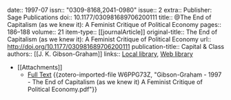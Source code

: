 date:: 1997-07
issn:: "0309-8168,2041-0980"
issue:: 2
extra:: Publisher: Sage Publications
doi:: 10.1177/030981689706200111
title:: @The End of Capitalism (as we knew it): A Feminist Critique of Political Economy
pages:: 186–188
volume:: 21
item-type:: [[journalArticle]]
original-title:: The End of Capitalism (as we knew it): A Feminist Critique of Political Economy
url:: http://doi.org/10.1177/030981689706200111
publication-title:: Capital & Class
authors:: [[J. K. Gibson-Graham]]
links:: [Local library](zotero://select/library/items/SMIDI5Z5), [Web library](https://www.zotero.org/users/15862703/items/SMIDI5Z5)

- [[Attachments]]
	- [Full Text](https://2024.sci-hub.se/4067/4b49f30b0ab933f7604421492fa6adfe/gibson-graham1997.pdf#navpanes=0&view=FitH) {{zotero-imported-file W6PPG73Z, "Gibson-Graham - 1997 - The End of Capitalism (as we knew it) A Feminist Critique of Political Economy.pdf"}}